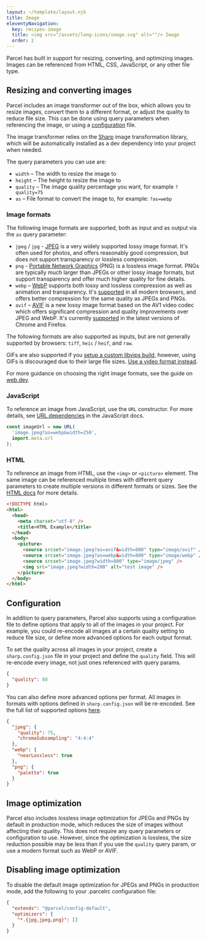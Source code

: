 ```yaml
---
layout: ~/template/layout.njk
title: Image
eleventyNavigation:
  key: recipes-image
  title: <img src="/assets/lang-icons/image.svg" alt=""/> Image
  order: 2
---
```


Parcel has built in support for resizing, converting, and optimizing images. Images can be referenced from HTML, CSS, JavaScript, or any other file type.

## Resizing and converting images

Parcel includes an image transformer out of the box, which allows you to resize images, convert them to a different format, or adjust the quality to reduce file size. This can be done using query parameters when referencing the image, or using a [configuration](#configuration) file.

The image transformer relies on the [Sharp](https://sharp.pixelplumbing.com/) image transformation library, which will be automatically installed as a dev dependency into your project when needed.

The query parameters you can use are:

- `width` – The width to resize the image to
- `height` – The height to resize the image to
- `quality` – The image quality percentage you want, for example `?quality=75`
- `as` – File format to convert the image to, for example: `?as=webp`

### Image formats

The following image formats are supported, both as input and as output via the `as` query parameter:

- `jpeg` / `jpg` - [JPEG](https://en.wikipedia.org/wiki/JPEG) is a very widely supported lossy image format. It's often used for photos, and offers reasonably good compression, but does not support transparency or lossless compression.
- `png` - [Portable Network Graphics](https://en.wikipedia.org/wiki/Portable_Network_Graphics) (PNG) is a lossless image format. PNGs are typically much larger than JPEGs or other lossy image formats, but support transparency and offer much higher quality for fine details.
- `webp` – [WebP](https://en.wikipedia.org/wiki/WebP) supports both lossy and lossless compression as well as animation and transparency. It's [supported](https://caniuse.com/webp) in all modern browsers, and offers better compression for the same quality as JPEGs and PNGs.
- `avif` – [AVIF](https://jakearchibald.com/2020/avif-has-landed/) is a new lossy image format based on the AV1 video codec which offers significant compression and quality improvements over JPEG and WebP. It's currently [supported](https://caniuse.com/avif) in the latest versions of Chrome and Firefox.

The following formats are also supported as inputs, but are not generally supported by browsers: `tiff`, `heic` / `heif`, and `raw`.

GIFs are also supported if you [setup a custom libvips build](https://github.com/lovell/sharp/issues/2437), however, using GIFs is discouraged due to their large file sizes. [Use a video format instead](https://web.dev/replace-gifs-with-videos/).

For more guidance on choosing the right image formats, see the guide on [web.dev](https://web.dev/choose-the-right-image-format/).

### JavaScript

To reference an image from JavaScript, use the `URL` constructor. For more details, see [URL dependencies](/languages/javascript.md#url-dependencies) in the JavaScript docs.

<sample>
<sample-file name="main.js">

```js
const imageUrl = new URL(
  'image.jpeg?as=webp&width=250',
  import.meta.url
);
```

</sample-file>
</sample>

### HTML

To reference an image from HTML, use the `<img>` or `<picture>` element. The same image can be referenced multiple times with different query parameters to create multiple versions in different formats or sizes. See the [HTML docs](/languages/html.md#images) for more details.

<sample>
<sample-file name="index.html">

```html
<!DOCTYPE html>
<html>
  <head>
    <meta charset="utf-8" />
    <title>HTML Example</title>
  </head>
  <body>
    <picture>
      <source srcset="image.jpeg?as=avif&width=800" type="image/avif" />
      <source srcset="image.jpeg?as=webp&width=800" type="image/webp" />
      <source srcset="image.jpeg?width=800" type="image/jpeg" />
      <img src="image.jpeg?width=200" alt="test image" />
    </picture>
  </body>
</html>
```

</sample-file>
</sample>

## Configuration

In addition to query parameters, Parcel also supports using a configuration file to define options that apply to all of the images in your project. For example, you could re-encode all images at a certain quality setting to reduce file size, or define more advanced options for each output format.

To set the quality across all images in your project, create a `sharp.config.json` file in your project and define the `quality` field. This will re-encode every image, not just ones referenced with query params.

<sample>
<sample-file name="sharp.config.json">

```json
{
  "quality": 80
}
```

</sample-file>
</sample>

You can also define more advanced options per format. All images in formats with options defined in `sharp.config.json` will be re-encoded. See the full list of supported options [here](https://sharp.pixelplumbing.com/api-output#jpeg).

<sample>
<sample-file name="sharp.config.json">

```json
{
  "jpeg": {
    "quality": 75,
    "chromaSubsampling": "4:4:4"
  },
  "webp": {
    "nearLossless": true
  },
  "png": {
    "palette": true
  }
}
```

</sample-file>
</sample>

## Image optimization

Parcel also includes lossless image optimization for JPEGs and PNGs by default in production mode, which reduces the size of images without affecting their quality. This does not require any query parameters or configuration to use. However, since the optimization is lossless, the size reduction possible may be less than if you use the `quality` query param, or use a modern format such as WebP or AVIF.

## Disabling image optimization

To disable the default image optimization for JPEGs and PNGs in production mode, add the following to your .parcelrc configuration file:

<sample>
<sample-file name=".parcelrc">

```json
{
  "extends": "@parcel/config-default",
  "optimizers": {
    "*.{jpg,jpeg,png}": []
  }
}
```

</sample-file>
</sample>
